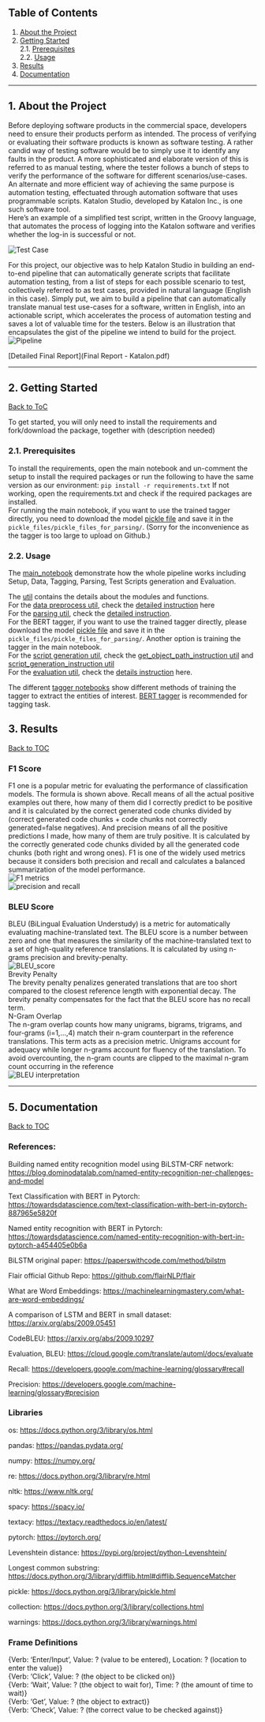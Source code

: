 ## Table of Contents  
<a name="toc"/></a>
<!--ts-->
   1. [About the Project](#about)
   2. [Getting Started](#gettingstarted)  
        2.1. [Prerequisites](#prerequisites)  
        2.2. [Usage](#usage)  
   3. [Results](#results)  
   4. [Documentation](#documentation)   
<!--te-->

---
<a name="about"/></a>
## 1. About the Project

Before deploying software products in the commercial space, developers need to ensure their products perform as intended. The process of verifying or evaluating their software products is known as software testing. A rather candid way of testing software would be to simply use it to identify any faults in the product. A more sophisticated and elaborate version of this is referred to as manual testing, where the tester follows a bunch of steps to verify the performance of the software for different scenarios/use-cases. An alternate and more efficient way of achieving the same purpose is automation testing, effectuated through automation software that uses programmable scripts. Katalon Studio, developed by Katalon Inc., is one such software tool.  
Here’s an example of a simplified test script, written in the Groovy language, that automates the process of logging into the Katalon software and verifies whether the log-in is successful or not.

![Test Case](Images/pipeline1.png)

For this project, our objective was to help Katalon Studio in building an end-to-end pipeline that can automatically generate scripts that facilitate automation testing, from a list of steps for each possible scenario to test, collectively referred to as test cases, provided in natural language (English in this case). 
Simply put, we aim to build a pipeline that can automatically translate manual test use-cases for a software, written in English, into an actionable script, which accelerates the process of automation testing and saves a lot of valuable time for the testers.  Below is an illustration that encapsulates the gist of the pipeline we intend to build for the project.
![Pipeline](Images/pipeline2.jpg)

[Detailed Final Report](Final Report - Katalon.pdf)

---
<a name="gettingstarted"/></a>
##  2. Getting Started
[Back to ToC](#toc)  

To get started, you will only need to install the requirements and 
fork/download the  package, together with (description needed)

<a name="prerequisites"/></a>
###  2.1. Prerequisites
To install the requirements, open the main notebook and un-comment the setup to install the required packages or run the following to have the same version as our environment: 
```pip install -r requirements.txt```
If not working, open the requirements.txt and check if the required packages are installed.<br>
For running the main notebook, if you want to use the trained tagger directly, you need to download the model [pickle file](https://drive.google.com/file/d/1VXX8jcqaZY7p5K1ZQ8NSq3xIqZ8XSj2q/view?usp=sharing) and save it in the `pickle_files/pickle_files_for_parsing/`. (Sorry for the inconvenience as the tagger is too large to upload on Github.)

<a name="usage"/></a>
###  2.2. Usage
The [main_notebook](main_notebook.ipynb) demonstrate how the whole pipeline works including Setup, Data, Tagging, Parsing, Test Scripts generation and Evaluation. <br>


The [util](util) contains the details about the modules and functions. <br>
For the [data preprocess util](util/data_preprocess), check the [detailed instruction](util/data_preprocess/process_steps.md) here<br>
For the [parsing util](util/parsing), check the [detailed instruction](util/parsing/parsing_instructions.md).<br>
For the BERT tagger, if you want to use the trained tagger directly, please download the model [pickle file](https://drive.google.com/file/d/1VXX8jcqaZY7p5K1ZQ8NSq3xIqZ8XSj2q/view?usp=sharing) and save it in the `pickle_files/pickle_files_for_parsing/`. Another option is training the tagger in the main notebook. <br>
For the [script generation util](util/script_generation), check the [get_object_path_instruction util](util/script_generation/get_object_path_instructions.md) and [script_generation_instruction util](util/script_generation/script_generation_instructions.md)<br>
For the [evaluation util](util/evaluation/evaluator.py), check the [details instruction](util/evaluation/evaluation_instruction.md) here. <br>

The different [tagger notebooks](notebooks/Taggers) show different methods of training the tagger to extract the entities of interest. [BERT tagger](notebooks/Taggers/bert_tagger.ipynb) is recommended for tagging task. 




<a name="results"/></a>
## 3. Results
[Back to TOC](#toc)

### F1 Score <br>

F1 one is a popular metric for evaluating the performance of classification models. The formula is shown above. Recall means of all the actual positive examples out there, how many of them did I correctly predict to be positive and it is calculated by the correct generated code chunks divided by (correct generated code chunks + code chunks not correctly generated=false negatives). And precision means of all the positive predictions I made, how many of them are truly positive. It is calculated by the correctly generated code chunks divided by all the generated code chunks (both right and wrong ones). F1 is one of the widely used metrics because it considers both precision and recall and calculates a balanced summarization of the model performance. <br>
![F1 metrics](Images/F1.png) <br>
![precision and recall](Images/F1_score.png)

### BLEU Score <br>
BLEU (BiLingual Evaluation Understudy) is a metric for automatically evaluating machine-translated text. The BLEU score is a number between zero and one that measures the similarity of the machine-translated text to a set of high-quality reference translations.  It is calculated by using n-grams precision and brevity-penalty. <br>
![BLEU_score](Images/BLEU_score.png) <br>
Brevity Penalty <br>
The brevity penalty penalizes generated translations that are too short compared to the closest reference length with exponential decay. The brevity penalty compensates for the fact that the BLEU score has no recall term. <br>
N-Gram Overlap <br>
The n-gram overlap counts how many unigrams, bigrams, trigrams, and four-grams (i=1,...,4) match their n-gram counterpart in the reference translations. This term acts as a precision metric. Unigrams account for adequacy while longer n-grams account for fluency of the translation. To avoid overcounting, the n-gram counts are clipped to the maximal n-gram count occurring in the reference <br>
![BLEU interpretation](Images/BLEU_cal.png)


---
<a name="documentation"/></a>
## 5. Documentation
[Back to TOC](#toc)

### References: 
Building named entity recognition model using BiLSTM-CRF network: https://blog.dominodatalab.com/named-entity-recognition-ner-challenges-and-model

Text Classification with BERT in Pytorch: https://towardsdatascience.com/text-classification-with-bert-in-pytorch-887965e5820f

Named entity recognition with BERT in Pytorch: https://towardsdatascience.com/named-entity-recognition-with-bert-in-pytorch-a454405e0b6a

BiLSTM original paper: https://paperswithcode.com/method/bilstm

Flair official Github Repo: https://github.com/flairNLP/flair

What are Word Embeddings: https://machinelearningmastery.com/what-are-word-embeddings/

A comparison of LSTM and BERT in small dataset:  https://arxiv.org/abs/2009.05451

CodeBLEU: https://arxiv.org/abs/2009.10297

Evaluation, BLEU: https://cloud.google.com/translate/automl/docs/evaluate

Recall: https://developers.google.com/machine-learning/glossary#recall

Precision: https://developers.google.com/machine-learning/glossary#precision

### Libraries 
os: https://docs.python.org/3/library/os.html

pandas: https://pandas.pydata.org/

numpy: https://numpy.org/

re: https://docs.python.org/3/library/re.html

nltk:  https://www.nltk.org/

spacy: https://spacy.io/

textacy: https://textacy.readthedocs.io/en/latest/

pytorch: https://pytorch.org/

Levenshtein distance: https://pypi.org/project/python-Levenshtein/

Longest common substring: https://docs.python.org/3/library/difflib.html#difflib.SequenceMatcher

pickle: https://docs.python.org/3/library/pickle.html

collection: https://docs.python.org/3/library/collections.html

warnings: https://docs.python.org/3/library/warnings.html

### Frame Definitions
{Verb: ‘Enter/Input’, Value: ? (value to be entered), Location: ? (location to enter the value)}<br>
{Verb: ‘Click’, Value: ? (the object to be clicked on)}<br>
{Verb: ‘Wait’, Value: ? (the object to wait for), Time: ? (the amount of time to wait)}<br>
{Verb: ‘Get’, Value: ? (the object to extract)}<br>
{Verb: ‘Check’, Value: ? (the correct value to be checked against)}
